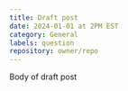 ```yaml
---
title: Draft post
date: 2024-01-01 at 2PM EST
category: General
labels: question
repository: owner/repo
---
```


Body of draft post
